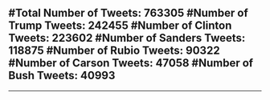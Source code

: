 #Total Number of Tweets: 763305 
#Number of Trump Tweets: 242455
#Number of Clinton Tweets: 223602
#Number of Sanders Tweets: 118875
#Number of Rubio Tweets: 90322
#Number of Carson Tweets: 47058
#Number of Bush Tweets: 40993
---
---
